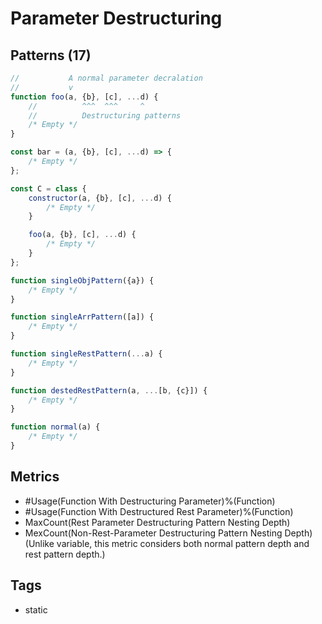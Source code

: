 # Parameter Destructuring

## Patterns (17)

```js
//           A normal parameter decralation
//           v
function foo(a, {b}, [c], ...d) {
    //          ^^^  ^^^     ^
    //          Destructuring patterns
    /* Empty */
}

const bar = (a, {b}, [c], ...d) => {
    /* Empty */
};

const C = class {
    constructor(a, {b}, [c], ...d) {
        /* Empty */
    }

    foo(a, {b}, [c], ...d) {
        /* Empty */
    }
};

function singleObjPattern({a}) {
    /* Empty */
}

function singleArrPattern([a]) {
    /* Empty */
}

function singleRestPattern(...a) {
    /* Empty */
}

function destedRestPattern(a, ...[b, {c}]) {
    /* Empty */
}

function normal(a) {
    /* Empty */
}
```

## Metrics

* #Usage(Function With Destructuring Parameter)%(Function)
* #Usage(Function With Destructured Rest Parameter)%(Function)
* MaxCount(Rest Parameter Destructuring Pattern Nesting Depth)
* MexCount(Non-Rest-Parameter Destructuring Pattern Nesting Depth) (Unlike variable, this
  metric considers both normal pattern depth and rest pattern depth.)

## Tags

* static
